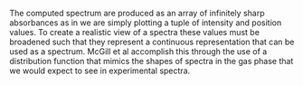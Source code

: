 
The computed spectrum are produced as an array of infinitely sharp absorbances as in we are simply plotting a tuple of intensity and position values. To create a realistic view of a spectra these values must be broadened such that they represent a continuous representation that can be used as a spectrum. McGill et al accomplish this through the use of a distribution function that mimics the shapes of spectra in the gas phase that we would expect to see in experimental spectra.